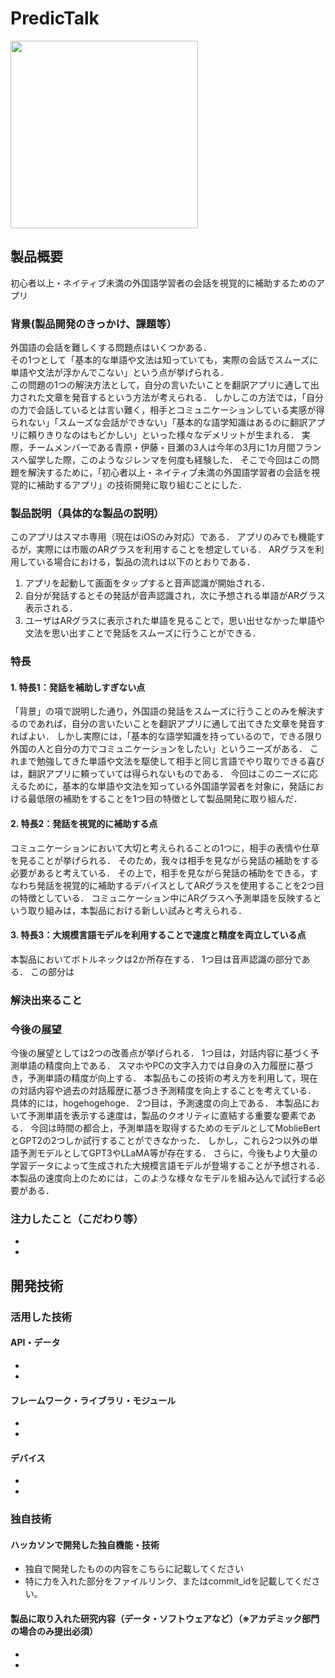 # PredicTalk
<img src="https://github.com/jphacks/NG_2305/assets/78719395/728ca450-a66f-488c-b3fd-08c311537cdf" width=300>

## 製品概要
初心者以上・ネイティブ未満の外国語学習者の会話を視覚的に補助するためのアプリ

### 背景(製品開発のきっかけ、課題等）
外国語の会話を難しくする問題点はいくつかある．  
その1つとして「基本的な単語や文法は知っていても，実際の会話でスムーズに単語や文法が浮かんでこない」という点が挙げられる．  
この問題の1つの解決方法として，自分の言いたいことを翻訳アプリに通して出力された文章を発音するという方法が考えられる．
しかしこの方法では，「自分の力で会話しているとは言い難く，相手とコミュニケーションしている実感が得られない」「スムーズな会話ができない」「基本的な語学知識はあるのに翻訳アプリに頼りきりなのはもどかしい」といった様々なデメリットが生まれる．
実際，チームメンバーである青原・伊藤・目瀬の3人は今年の3月に1カ月間フランスへ留学した際，このようなジレンマを何度も経験した．
そこで今回はこの問題を解決するために，「初心者以上・ネイティブ未満の外国語学習者の会話を視覚的に補助するアプリ」の技術開発に取り組むことにした．

### 製品説明（具体的な製品の説明）
このアプリはスマホ専用（現在はiOSのみ対応）である．
アプリのみでも機能するが，実際には市販のARグラスを利用することを想定している．
ARグラスを利用している場合における，製品の流れは以下のとおりである．
1. アプリを起動して画面をタップすると音声認識が開始される．
2. 自分が発話するとその発話が音声認識され，次に予想される単語がARグラス表示される．
3. ユーザはARグラスに表示された単語を見ることで，思い出せなかった単語や文法を思い出すことで発話をスムーズに行うことができる．

### 特長
#### 1. 特長1：発話を補助しすぎない点
「背景」の項で説明した通り，外国語の発話をスムーズに行うことのみを解決するのであれば，自分の言いたいことを翻訳アプリに通して出てきた文章を発音すればよい．
しかし実際には，「基本的な語学知識を持っているので，できる限り外国の人と自分の力でコミュニケーションをしたい」というニーズがある．
これまで勉強してきた単語や文法を駆使して相手と同じ言語でやり取りできる喜びは，翻訳アプリに頼っていては得られないものである．
今回はこのニーズに応えるために，基本的な単語や文法を知っている外国語学習者を対象に，発話における最低限の補助をすることを1つ目の特徴として製品開発に取り組んだ．

#### 2. 特長2：発話を視覚的に補助する点
コミュニケーションにおいて大切と考えられることの1つに，相手の表情や仕草を見ることが挙げられる．
そのため，我々は相手を見ながら発話の補助をする必要があると考えている．
その上で，相手を見ながら発話の補助をできる，すなわち発話を視覚的に補助するデバイスとしてARグラスを使用することを2つ目の特徴としている．
コミュニケーション中にARグラスへ予測単語を反映するという取り組みは，本製品における新しい試みと考えられる．

#### 3. 特長3：大規模言語モデルを利用することで速度と精度を両立している点
本製品においてボトルネックは2か所存在する．
1つ目は音声認識の部分である．
この部分は

### 解決出来ること


### 今後の展望
今後の展望としては2つの改善点が挙げられる．
1つ目は，対話内容に基づく予測単語の精度向上である．
スマホやPCの文字入力では自身の入力履歴に基づき，予測単語の精度が向上する．
本製品もこの技術の考え方を利用して，現在の対話内容や過去の対話履歴に基づき予測精度を向上することを考えている．
具体的には，hogehogehoge．
2つ目は，予測速度の向上である．
本製品において予測単語を表示する速度は，製品のクオリティに直結する重要な要素である．
今回は時間の都合上，予測単語を取得するためのモデルとしてMoblieBertとGPT2の2つしか試行することができなかった．
しかし，これら2つ以外の単語予測モデルとしてGPT3やLLaMA等が存在する．
さらに，今後もより大量の学習データによって生成された大規模言語モデルが登場することが予想される．
本製品の速度向上のためには，このような様々なモデルを組み込んで試行する必要がある．

### 注力したこと（こだわり等）
* 
* 

## 開発技術
### 活用した技術
#### API・データ
* 
* 

#### フレームワーク・ライブラリ・モジュール
* 
* 

#### デバイス
* 
* 

### 独自技術
#### ハッカソンで開発した独自機能・技術
* 独自で開発したものの内容をこちらに記載してください
* 特に力を入れた部分をファイルリンク、またはcommit_idを記載してください。

#### 製品に取り入れた研究内容（データ・ソフトウェアなど）（※アカデミック部門の場合のみ提出必須）
* 
* 



